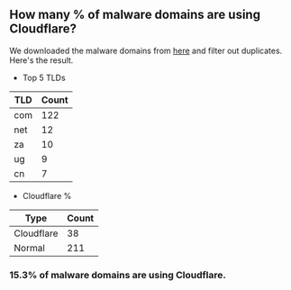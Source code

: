 ## How many % of malware domains are using Cloudflare?


We downloaded the malware domains from [here](https://urlhaus.abuse.ch) and filter out duplicates.
Here's the result.


[//]: # (start replacement)


- Top 5 TLDs

| TLD | Count |
| --- | --- |
| com | 122 |
| net | 12 |
| za | 10 |
| ug | 9 |
| cn | 7 |


- Cloudflare %

| Type | Count |
| --- | --- |
| Cloudflare | 38 |
| Normal | 211 |


### 15.3% of malware domains are using Cloudflare.